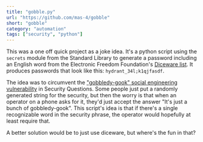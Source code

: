 ```yaml
---
title: "gobble.py"
url: "https://github.com/mas-4/gobble"
short: "gobble"
category: "automation"
tags: ["security", "python"]
---
```

This was a one off quick project as a joke idea. It's a python script using the
`secrets` module from the Standard Library to generate a password including an
English word from the Electronic Freedom Foundation's [Diceware list][0]. It
produces passwords that look like this: `hydrant_34l;k1qjfasdf`.

The idea was to circumvent the ["gobbledy-gook" social engineering
vulnerability][1] in Security Questions. Some people just put a randomly
generated string for the security, but then the worry is that when an operator
on a phone asks for it, they'd just accept the answer "It's just a bunch of
gobbledy-gook". This script's idea is that if there's a single recognizable word
in the security phrase, the operator would hopefully at least require that.

A better solution would be to just use diceware, but where's the fun in that?

[0]: https://www.eff.org/files/2016/07/18/eff_large_wordlist.txt
[1]: https://github.com/mas-4/gobble#background
